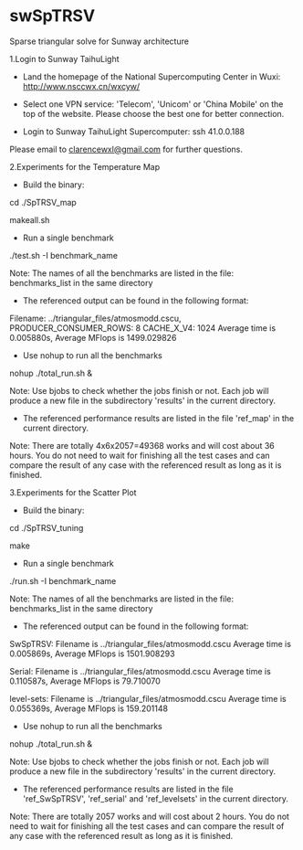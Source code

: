 # swSpTRSV
Sparse triangular solve for Sunway architecture

1.Login to Sunway TaihuLight

- Land the homepage of the National Supercomputing Center in Wuxi: http://www.nsccwx.cn/wxcyw/

- Select one VPN service: 'Telecom', 'Unicom' or 'China Mobile' on the top of the website. Please choose the best one for better connection.

- Login to Sunway TaihuLight Supercomputer: ssh 41.0.0.188

Please email to clarencewxl@gmail.com for further questions.

2.Experiments for the Temperature Map

- Build the binary:

cd ./SpTRSV_map

makeall.sh

- Run a single benchmark

./test.sh -I benchmark_name

Note: The names of all the benchmarks are listed in the file: benchmarks_list in the same directory

- The referenced output can be found in the following format:

Filename: ../triangular_files/atmosmodd.cscu, PRODUCER_CONSUMER_ROWS: 8 CACHE_X_V4: 1024 Average time is 0.005880s, Average MFlops is 1499.029826

- Use nohup to run all the benchmarks

nohup ./total_run.sh &

Note: Use bjobs to check whether the jobs finish or not. Each job will produce a new file in the subdirectory 'results' in the current directory.

- The referenced performance results are listed in the file 'ref_map' in the current directory.

Note: There are totally 4x6x2057=49368 works and will cost about 36 hours. You do not need to wait for finishing all the test cases and can compare the result of any case with the referenced result as long as it is finished.

3.Experiments for the Scatter Plot

- Build the binary:

cd ./SpTRSV_tuning

make

- Run a single benchmark

./run.sh -I benchmark_name

Note: The names of all the benchmarks are listed in the file: benchmarks_list in the same directory

- The referenced output can be found in the following format:

SwSpTRSV: Filename is ../triangular_files/atmosmodd.cscu Average time is 0.005869s, Average MFlops is 1501.908293

Serial: Filename is ../triangular_files/atmosmodd.cscu Average time is 0.110587s, Average MFlops is 79.710070

level-sets: Filename is ../triangular_files/atmosmodd.cscu Average time is 0.055369s, Average MFlops is 159.201148

- Use nohup to run all the benchmarks

nohup ./total_run.sh &

Note: Use bjobs to check whether the jobs finish or not. Each job will produce a new file in the subdirectory 'results' in the current directory.

- The referenced performance results are listed in the file 'ref_SwSpTRSV', 'ref_serial' and 'ref_levelsets' in the current directory. 

Note: There are totally $2057$ works and will cost about 2 hours. You do not need to wait for finishing all the test cases and can compare the result of any case with the referenced result as long as it is finished.

